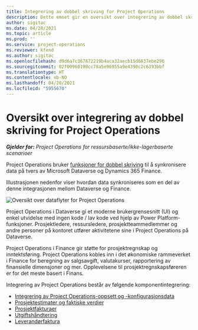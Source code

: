 ```yaml
---
title: Integrering av dobbel skriving for Project Operations
description: Dette emnet gir en oversikt over integrering av dobbel skriving for Project Operations.
author: sigitac
ms.date: 04/28/2021
ms.topic: article
ms.prod: ''
ms.service: project-operations
ms.reviewer: kfend
ms.author: sigitac
ms.openlocfilehash: d9d6a7c367872219b4aca32aecb15d6837ebe296
ms.sourcegitcommit: 02f00960198cc78a5e96955a9e4390c2c6393bbf
ms.translationtype: HT
ms.contentlocale: nb-NO
ms.lasthandoff: 04/28/2021
ms.locfileid: "5955670"
---
```

# <a name="project-operations-dual-write-integration-overview"></a>Oversikt over integrering av dobbel skriving for Project Operations

_**Gjelder for:** Project Operations for ressursbaserte/ikke-lagerbaserte scenarioer_

Project Operations bruker [funksjoner for dobbel skriving](/dynamics365/fin-ops-core/dev-itpro/data-entities/dual-write/dual-write-home-page) til å synkronisere data på tvers av Microsoft Dataverse og Dynamics 365 Finance.

Illustrasjonen nedenfor viser hvordan data synkroniseres som en del av denne integrasjonen mellom Dataverse og Finance.

![Oversikt over dataflyter for Project Operations](./media/ProjectOperationsFlows.jpg)

Project Operations i Dataverse gi et moderne brukergrensesnitt (UI) og enkel utvidelse med ingen kode / lav kode ved hjelp av Power Platform-funksjoner. Prosjektledere, ressursledere, prosjektteammedlemmer og andre personer på kontoret utfører aktivitetene sine i Project Operations på Dataverse.

Project Operations i Finance gir støtte for prosjektregnskap og inntektsføring. Project Operations kobles inn i det økonomiske rammeverket i Finance for beregning av salgsavgift, valutakurser, rapportering av finansielle dimensjoner og mer. Opplevelsene til prosjektregnskapsføreren er for det meste basert i Finans.

Integrering av Project Operations består av følgende komponentintegrering:


- [Integrering av Project Operations-oppsett og -konfigurasjonsdata](resource-dual-write-setup-integration.md) 
- [Prosjektestimater og faktiske verdier](resource-dual-write-estimates-actuals.md)
- [Prosjektfakturaer](resource-dual-write-project-invoice.md)
- [Utgiftshåndtering](resource-dual-write-expense.md)
- [Leverandørfaktura](resource-dual-write-vendor-invoice.md)
